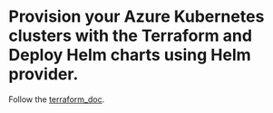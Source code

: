 # Provision your Azure Kubernetes clusters with the Terraform and Deploy Helm charts using Helm provider.

Follow the [terraform_doc](https://github.com/prathibhapadma/devon4quarkus-reference/blob/updated-block/terraform/terraform_doc.asciidoc).
